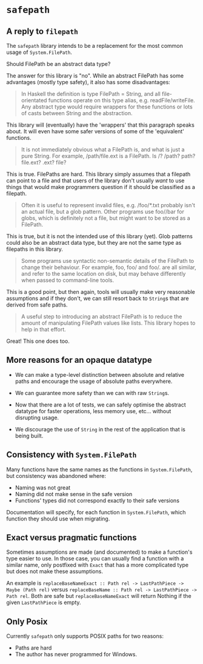 # `safepath`


## A reply to `filepath`

The `safepath` library intends to be a replacement for the most common usage of
`System.FilePath`.

Should FilePath be an abstract data type?

The answer for this library is "no". While an abstract FilePath has some
advantages (mostly type safety), it also has some disadvantages:

> In Haskell the definition is type FilePath = String, and all file-orientated
> functions operate on this type alias, e.g. readFile/writeFile. Any abstract
> type would require wrappers for these functions or lots of casts between String
> and the abstraction.

This library will (eventually) have the 'wrappers' that this paragraph speaks
about.  It will even have some safer versions of some of the 'equivalent'
functions.

> It is not immediately obvious what a FilePath is, and what is just a pure
> String. For example, /path/file.ext is a FilePath. Is /? /path? path?
> file.ext? .ext? file?

This is true. FilePaths are hard. This library simply assumes that a filepath
can point to a file and that users of the library don't usually _want_ to use
things that would make programmers question if it should be classified as a
filepath.

> Often it is useful to represent invalid files, e.g. /foo/*.txt probably isn't
> an actual file, but a glob pattern. Other programs use foo//bar for globs,
> which is definitely not a file, but might want to be stored as a FilePath.

This is true, but it is not the intended use of this library (yet).
Glob patterns could also be an abstract data type, but they are not the same
type as filepaths in this library.

> Some programs use syntactic non-semantic details of the FilePath to change
> their behaviour. For example, foo, foo/ and foo/. are all similar, and refer
> to the same location on disk, but may behave differently when passed to
> command-line tools.

This is a good point, but then again, tools will usually make very reasonable
assumptions and if they don't, we can still resort back to `String`s that are
derived from safe paths.

> A useful step to introducing an abstract FilePath is to reduce the amount of
> manipulating FilePath values like lists. This library hopes to help in that
> effort.

Great! This one does too.


## More reasons for an opaque datatype

- We can make a type-level distinction between absolute and relative paths and
  encourage the usage of absolute paths everywhere.

- We can guarantee more safety than we can with raw `String`s.

- Now that there are a lot of tests, we can safely optimise the abstract
  datatype for faster operations, less memory use, etc... without disrupting
  usage.

- We discourage the use of `String` in the rest of the application that is
  being built.

## Consistency with `System.FilePath`

Many functions have the same names as the functions in `System.FilePath`, but
consistency was abandoned where:

- Naming was not great
- Naming did not make sense in the safe version
- Functions' types did not correspond exactly to their safe versions

Documentation will specify, for each function in `System.FilePath`, which
function they should use when migrating.

## Exact versus pragmatic functions

Sometimes assumptions are made (and documented) to make a function's type
easier to use.  In those case, you can usually find a function with a similar
name, only postfixed with `Exact` that has a more complicated type but does not
make these assumptions.

An example is `replaceBaseNameExact :: Path rel -> LastPathPiece -> Maybe (Path
rel)` versus `replaceBaseName :: Path rel -> LastPathPiece -> Path rel`. Both
are safe but `replaceBaseNameExact` will return Nothing if the given
`LastPathPiece` is empty.

## Only Posix

Currently `safepath` only supports POSIX paths for two reasons:

- Paths are hard
- The author has never programmed for Windows.
